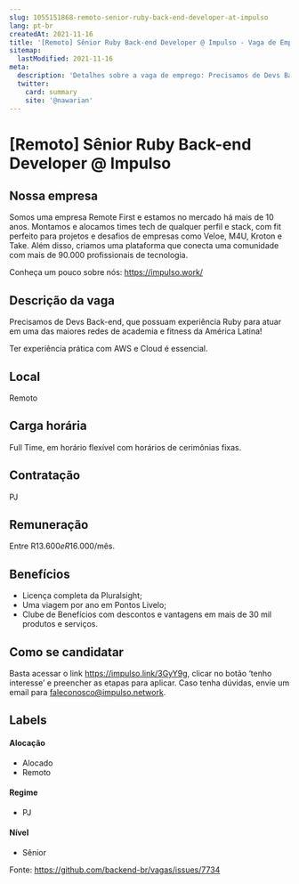 ```yaml
---
slug: 1055151868-remoto-senior-ruby-back-end-developer-at-impulso
lang: pt-br
createdAt: 2021-11-16
title: '[Remoto] Sênior Ruby Back-end Developer @ Impulso - Vaga de Emprego'
sitemap:
  lastModified: 2021-11-16
meta:
  description: 'Detalhes sobre a vaga de emprego: Precisamos de Devs Back-end, que possuam experiência Ruby para atuar em uma das maiores redes de academia e fitness da América Latina!  Ter experiência prática com AWS e Cloud é essencial.'
  twitter:
    card: summary
    site: '@nawarian'
---
```


# [Remoto] Sênior Ruby Back-end Developer @ Impulso

## Nossa empresa

Somos uma empresa Remote First e estamos no mercado há mais de 10 anos. Montamos e alocamos times tech de qualquer perfil e stack, com fit perfeito para projetos e desafios de empresas como Veloe, M4U, Kroton e Take. Além disso, criamos uma plataforma que conecta uma comunidade com mais de 90.000 profissionais de tecnologia.

Conheça um pouco sobre nós: https://impulso.work/

## Descrição da vaga

Precisamos de Devs Back-end, que possuam experiência Ruby para atuar em uma das maiores redes de academia e fitness da América Latina! 

Ter experiência prática com AWS e Cloud é essencial.

## Local

Remoto

## Carga horária

Full Time, em horário flexível com horários de cerimônias fixas.

## Contratação

PJ 

## Remuneração

Entre R$13.600 e R$16.000/mês.

## Benefícios

- Licença completa da Pluralsight;
- Uma viagem por ano em Pontos Livelo;
- Clube de Benefícios com descontos e vantagens em mais de 30 mil produtos e serviços.

## Como se candidatar

Basta acessar o link https://impulso.link/3GyY9g, clicar no botão ‘tenho interesse’ e preencher as etapas para aplicar. Caso tenha dúvidas, envie um email para faleconosco@impulso.network.

## Labels
<!-- retire os labels que não fazem sentido à vaga -->

#### Alocação
- Alocado
- Remoto

#### Regime

- PJ

#### Nível

- Sênior





Fonte: https://github.com/backend-br/vagas/issues/7734